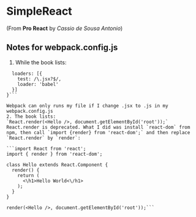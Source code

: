 # SimpleReact
(From **Pro React** by *Cassio de Sousa Antonio*)
## Notes for webpack.config.js
1. While the book lists:

```module: {
  loaders: [{
    test: /\.jsx?$/,
    loader: 'babel'
  }]
}```

Webpack can only runs my file if I change .jsx to .js in my webpack.config.js
2. The book lists:
`React.render(<Hello />, document.getElementById('root'));`
React.render is deprecated. What I did was install `react-dom` from npm, then call `import {render} from 'react-dom';` and then replace `React.render` by `render`:

```import React from 'react';
import { render } from 'react-dom';

class Hello extends React.Component {
  render() {
    return (
      <\h1>Hello World<\/h1>
    );
  }
}

render(<Hello />, document.getElementById('root'));```
